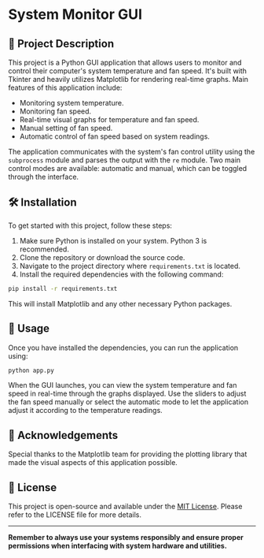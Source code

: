 # System Monitor GUI

## 📖 Project Description

This project is a Python GUI application that allows users to monitor and control their computer's system temperature and fan speed. It's built with Tkinter and heavily utilizes Matplotlib for rendering real-time graphs.
Main features of this application include:
- Monitoring system temperature.
- Monitoring fan speed.
- Real-time visual graphs for temperature and fan speed.
- Manual setting of fan speed.
- Automatic control of fan speed based on system readings.

The application communicates with the system's fan control utility using the `subprocess` module and parses the output with the `re` module. Two main control modes are available: automatic and manual, which can be toggled through the interface.

## 🛠️ Installation

To get started with this project, follow these steps:

1. Make sure Python is installed on your system. Python 3 is recommended.
2. Clone the repository or download the source code.
3. Navigate to the project directory where `requirements.txt` is located.
4. Install the required dependencies with the following command:

```bash
pip install -r requirements.txt
```
This will install Matplotlib and any other necessary Python packages.

## 🔧 Usage

Once you have installed the dependencies, you can run the application using:

```bash
python app.py
```

When the GUI launches, you can view the system temperature and fan speed in real-time through the graphs displayed. Use the sliders to adjust the fan speed manually or select the automatic mode to let the application adjust it according to the temperature readings.

## 🙌 Acknowledgements

Special thanks to the Matplotlib team for providing the plotting library that made the visual aspects of this application possible.

## 📄 License

This project is open-source and available under the [MIT License](https://opensource.org/licenses/MIT). Please refer to the LICENSE file for more details.

---

**Remember to always use your systems responsibly and ensure proper permissions when interfacing with system hardware and utilities.**